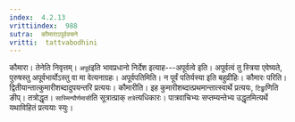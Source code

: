 ```yaml
---
index:  4.2.13
vrittiindex:  988
sutra:  कौमाराऽपूर्ववचने
vritti:  tattvabodhini 
---
```


कौमारा। तेनेति निवृत्तम्। `अपूर्व`इति भावप्रधानो निर्देश इत्याह---अपूर्वत्वे इति। अपूर्वत्वं तु स्त्रिया एवेष्यते, पुरुषस्तु अपूर्वभार्योऽस्तु वा मा वेत्यनाग्रहः। अपूर्वपतिमिति। न पूर्वं पतिर्यस्या इति बहुव्रीहिः। कौमारः परिति। द्वितीयान्तात्कुमारीशब्दादुपयन्तरि प्रत्ययः। कौमारीति। इह कुमारीशब्दात्प्रथमान्तात्स्वार्थे प्रत्ययः, `टिढ्ढा`णिति ङीप्। तत्रोद्धृत। `सास्मिन्पौर्णमासी`ति सूत्रात्प्राक् `तत्रे`त्यधिकारः। पात्रवाचिभ्यः सप्तम्यन्तेभ्य उद्धृतमित्यर्थे यथाविहितं प्रत्ययाः स्युः।

